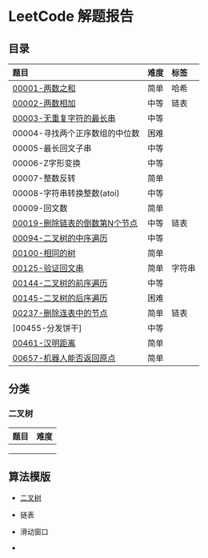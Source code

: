 # LeetCode 解题报告
## 目录

| 题目                                                         | 难度 | 标签   |
| :----------------------------------------------------------- | :--- | :----- |
| [00001-两数之和](/src/main/java/com/jsgygujun/code/problem/_00001_00100/_00001/Solution.java) | 简单 | 哈希   |
| [00002-两数相加](/src/main/java/com/jsgygujun/code/problem/_00002/README.md) | 中等 | 链表   |
| [00003-无重复字符的最长串](/src/main/java/com/jsgygujun/code/problem/_00003/README.md) | 中等 |        |
| 00004-寻找两个正序数组的中位数                               | 困难 |        |
| 00005-最长回文子串                                           | 中等 |        |
| 00006-Z字形变换                                              | 中等 |        |
| 00007-整数反转                                               | 简单 |        |
| 00008-字符串转换整数(atoi)                                   | 中等 |        |
| 00009-回文数                                                 | 简单 |        |
| [00019-删除链表的倒数第N个节点](/src/main/java/com/jsgygujun/code/problem/_00019/README.md) | 中等 | 链表   |
| [00094-二叉树的中序遍历](/src/main/java/com/jsgygujun/code/problem/_00094/README.md) | 中等 |        |
| [00100-相同的树](/src/main/java/com/jsgygujun/code/problem/_00100/README.md) | 简单 |        |
| [00125-验证回文串](/src/main/java/com/jsgygujun/code/problem/_00125/README.md) | 简单 | 字符串 |
| [00144-二叉树的前序遍历](/src/main/java/com/jsgygujun/code/problem/_00144/README.md) | 中等 |        |
| [00145-二叉树的后序遍历](/src/main/java/com/jsgygujun/code/problem/_00145/README.md) | 困难 |        |
| [00237-删除连表中的节点](/src/main/java/com/jsgygujun/code/problem/_00237/README.md) | 简单 | 链表   |
| [00455-分发饼干]                                             | 中等 |        |
| [00461-汉明距离](/src/main/java/com/jsgygujun/code/problem/_00461/README.md) | 简单 |        |
| [00657-机器人能否返回原点](/src/main/java/com/jsgygujun/code/problem/_00657/README.md) | 简单 |        |

## 分类

### 二叉树

| 题目 | 难度 |
| ---- | ---- |
|      |      |
|      |      |
|      |      |



## 算法模版

- [二叉树](/src/main/java/com/jsgygujun/code/template/binary_tree/README.md)

- 链表
- 滑动窗口
- 
